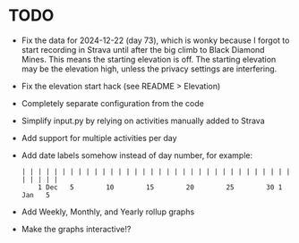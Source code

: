 # TODO

- Fix the data for 2024-12-22 (day 73), which is wonky because I forgot to start recording in Strava until after
  the big climb to Black Diamond Mines.  This means the starting elevation is off.  The starting elevation may be
  the elevation high, unless the privacy settings are interfering.
- Fix the elevation start hack (see README > Elevation)
- Completely separate configuration from the code
- Simplify input.py by relying on activities manually added to Strava
- Add support for multiple activities per day
- Add date labels somehow instead of day number, for example:

      | | | | | | | | | | | | | | | | | | | | | | | | | | | | | | | | | | | | | | |
          1 Dec   5        10        15        20        25        30 1 Jan   5

- Add Weekly, Monthly, and Yearly rollup graphs
- Make the graphs interactive!?

